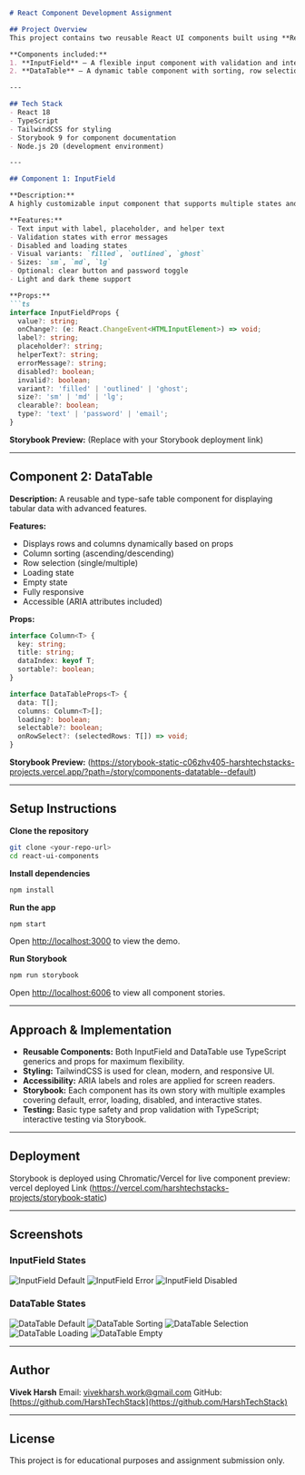 ````markdown
# React Component Development Assignment

## Project Overview
This project contains two reusable React UI components built using **React**, **TypeScript**, **TailwindCSS**, and **Storybook**. The focus is on creating scalable, accessible, and well-documented components.

**Components included:**
1. **InputField** – A flexible input component with validation and interactive states.  
2. **DataTable** – A dynamic table component with sorting, row selection, loading, and empty states.

---

## Tech Stack
- React 18  
- TypeScript  
- TailwindCSS for styling  
- Storybook 9 for component documentation  
- Node.js 20 (development environment)

---

## Component 1: InputField

**Description:**  
A highly customizable input component that supports multiple states and variants.

**Features:**
- Text input with label, placeholder, and helper text  
- Validation states with error messages  
- Disabled and loading states  
- Visual variants: `filled`, `outlined`, `ghost`  
- Sizes: `sm`, `md`, `lg`  
- Optional: clear button and password toggle  
- Light and dark theme support

**Props:**
```ts
interface InputFieldProps {
  value?: string;
  onChange?: (e: React.ChangeEvent<HTMLInputElement>) => void;
  label?: string;
  placeholder?: string;
  helperText?: string;
  errorMessage?: string;
  disabled?: boolean;
  invalid?: boolean;
  variant?: 'filled' | 'outlined' | 'ghost';
  size?: 'sm' | 'md' | 'lg';
  clearable?: boolean;
  type?: 'text' | 'password' | 'email';
}
````

**Storybook Preview:**
(Replace with your Storybook deployment link)

---

## Component 2: DataTable

**Description:**
A reusable and type-safe table component for displaying tabular data with advanced features.

**Features:**

* Displays rows and columns dynamically based on props
* Column sorting (ascending/descending)
* Row selection (single/multiple)
* Loading state
* Empty state
* Fully responsive
* Accessible (ARIA attributes included)

**Props:**

```ts
interface Column<T> {
  key: string;
  title: string;
  dataIndex: keyof T;
  sortable?: boolean;
}

interface DataTableProps<T> {
  data: T[];
  columns: Column<T>[];
  loading?: boolean;
  selectable?: boolean;
  onRowSelect?: (selectedRows: T[]) => void;
}
```

**Storybook Preview:**
(https://storybook-static-c06zhv405-harshtechstacks-projects.vercel.app/?path=/story/components-datatable--default)

---

## Setup Instructions

**Clone the repository**

```bash
git clone <your-repo-url>
cd react-ui-components
```

**Install dependencies**

```bash
npm install
```

**Run the app**

```bash
npm start
```

Open [http://localhost:3000](http://localhost:3000) to view the demo.

**Run Storybook**

```bash
npm run storybook
```

Open [http://localhost:6006](http://localhost:6006) to view all component stories.

---

## Approach & Implementation

* **Reusable Components:** Both InputField and DataTable use TypeScript generics and props for maximum flexibility.
* **Styling:** TailwindCSS is used for clean, modern, and responsive UI.
* **Accessibility:** ARIA labels and roles are applied for screen readers.
* **Storybook:** Each component has its own story with multiple examples covering default, error, loading, disabled, and interactive states.
* **Testing:** Basic type safety and prop validation with TypeScript; interactive testing via Storybook.

---

## Deployment

Storybook is deployed using Chromatic/Vercel for live component preview:
vercel deployed Link (https://vercel.com/harshtechstacks-projects/storybook-static)

---

## Screenshots

### InputField States
![InputField Default](./src/stories/assets/screenshots/screenshots1.png)
![InputField Error](./src/stories/assets/screenshots/screenshots2.png)
![InputField Disabled](./src/stories/assets/screenshots/screenshots3.png)

### DataTable States
![DataTable Default](./src/stories/assets/screenshots/screenshots4.png)
![DataTable Sorting](./src/stories/assets/screenshots/screenshots5.png)
![DataTable Selection](./src/stories/assets/screenshots/screenshots6.png)
![DataTable Loading](./src/stories/assets/screenshots/screenshots7.png)
![DataTable Empty](./src/stories/assets/screenshots/screenshots8.png)




---

## Author

**Vivek Harsh**
Email: [vivekharsh.work@gmail.com](mailto:vivekharsh.work@gmail.com)
GitHub: [https://github.com/HarshTechStack](https://github.com/HarshTechStack)

---

## License

This project is for educational purposes and assignment submission only.

```
```
